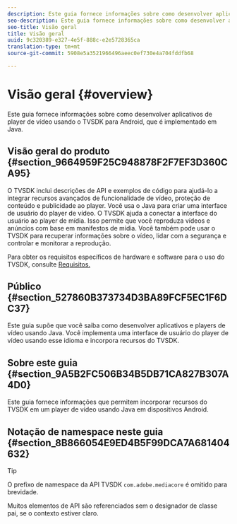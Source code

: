 ```yaml
---
description: Este guia fornece informações sobre como desenvolver aplicativos de player de vídeo usando o TVSDK para Android, que é implementado em Java.
seo-description: Este guia fornece informações sobre como desenvolver aplicativos de player de vídeo usando o TVSDK para Android, que é implementado em Java.
seo-title: Visão geral
title: Visão geral
uuid: 9c320389-e327-4e5f-888c-e2e5728365ca
translation-type: tm+mt
source-git-commit: 5908e5a3521966496aeec0ef730e4a704fddfb68

---
```



# Visão geral {#overview}

Este guia fornece informações sobre como desenvolver aplicativos de player de vídeo usando o TVSDK para Android, que é implementado em Java.

## Visão geral do produto {#section_9664959F25C948878F2F7EF3D360CA95}

O TVSDK inclui descrições de API e exemplos de código para ajudá-lo a integrar recursos avançados de funcionalidade de vídeo, proteção de conteúdo e publicidade ao player. Você usa o Java para criar uma interface de usuário do player de vídeo. O TVSDK ajuda a conectar a interface do usuário ao player de mídia. Isso permite que você reproduza vídeos e anúncios com base em manifestos de mídia. Você também pode usar o TVSDK para recuperar informações sobre o vídeo, lidar com a segurança e controlar e monitorar a reprodução.

Para obter os requisitos específicos de hardware e software para o uso do TVSDK, consulte [Requisitos.](../../android-1.4-introduction/overview-prod-audience-guide/android-1.4-requirements.md)

## Público {#section_527860B373734D3BA89FCF5EC1F6DC37}

Este guia supõe que você saiba como desenvolver aplicativos e players de vídeo usando Java. Você implementa uma interface de usuário do player de vídeo usando esse idioma e incorpora recursos do TVSDK.

## Sobre este guia {#section_9A5B2FC506B34B5DB71CA827B307A4D0}

Este guia fornece informações que permitem incorporar recursos do TVSDK em um player de vídeo usando Java em dispositivos Android.

## Notação de namespace neste guia {#section_8B866054E9ED4B5F99DCA7A681404632}

>[!TIP]
>
>O prefixo de namespace da API TVSDK `com.adobe.mediacore` é omitido para brevidade.
>
>Muitos elementos de API são referenciados sem o designador de classe pai, se o contexto estiver claro.


